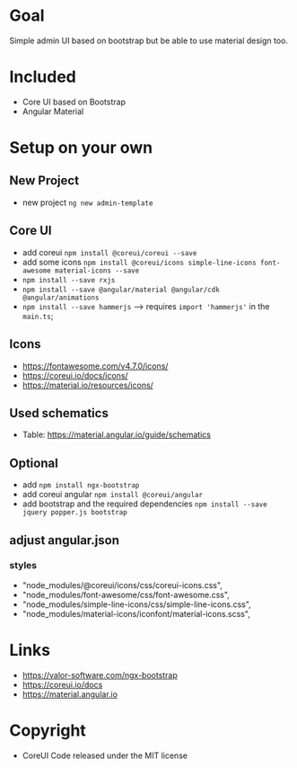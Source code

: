 # Goal
Simple admin UI based on bootstrap but be able to use material design too.

# Included
- Core UI based on Bootstrap
- Angular Material

# Setup on your own
## New Project
- new project `ng new admin-template`
## Core UI
- add coreui `npm install @coreui/coreui --save`
- add some icons `npm install @coreui/icons simple-line-icons font-awesome material-icons --save`
- `npm install --save rxjs`
- `npm install --save @angular/material @angular/cdk @angular/animations`
- `npm install --save hammerjs`  --> requires `import 'hammerjs'` in the `main.ts`;

## Icons
- https://fontawesome.com/v4.7.0/icons/
- https://coreui.io/docs/icons/
- https://material.io/resources/icons/

## Used schematics
- Table: https://material.angular.io/guide/schematics

## Optional
- add `npm install ngx-bootstrap`
- add coreui angular `npm install @coreui/angular`
- add bootstrap and the required dependencies `npm install --save jquery popper.js bootstrap`

## adjust angular.json
### styles
- "node_modules/@coreui/icons/css/coreui-icons.css",
- "node_modules/font-awesome/css/font-awesome.css",
- "node_modules/simple-line-icons/css/simple-line-icons.css",
- "node_modules/material-icons/iconfont/material-icons.scss",

# Links
- https://valor-software.com/ngx-bootstrap
- https://coreui.io/docs
- https://material.angular.io

# Copyright
- CoreUI Code released under the MIT license